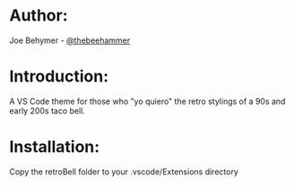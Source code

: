 # Author: 
Joe Behymer - [@thebeehammer](https://twitter.com/TheBeehammer)

# Introduction: 
A VS Code theme for those who "yo quiero" the retro stylings of a 90s and early 200s taco bell. 

# Installation: 
Copy the retroBell folder to your .vscode/Extensions directory